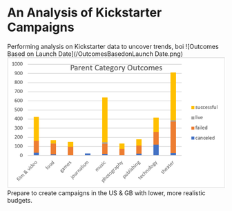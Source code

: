 # An Analysis of Kickstarter Campaigns
Performing analysis on Kickstarter data to uncover trends, boi
![Outcomes Based on Launch Date](/OutcomesBasedonLaunch Date.png)
![Parent Category Outcomes](/ParentCategoryOutcomes.png)
Prepare to create campaigns in the US & GB with lower, more realistic budgets.
